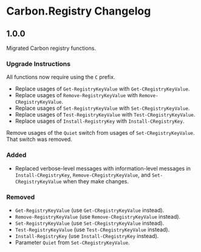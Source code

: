 
# Carbon.Registry Changelog

## 1.0.0

Migrated Carbon registry functions.

### Upgrade Instructions

All functions now require using the `C` prefix.

* Replace usages of `Get-RegistryKeyValue` with `Get-CRegistryKeyValue`.
* Replace usages of `Remove-RegistryKeyValue` with `Remove-CRegistryKeyValue`.
* Replace usages of `Set-RegistryKeyValue` with `Set-CRegistryKeyValue`.
* Replace usages of `Test-RegistryKeyValue` with `Test-CRegistryKeyValue`.
* Replace usages of `Install-RegistryKey` with `Install-CRegistryKey`.

Remove usages of the `Quiet` switch from usages of `Set-CRegistryKeyValue`. That switch was removed.

### Added

* Replaced verbose-level messages with information-level messages in `Install-CRegistryKey`, `Remove-CRegistryKeyValue`,
and `Set-CRegistryKeyValue` when they make changes.

### Removed

* `Get-RegistryKeyValue` (use `Get-CRegistryKeyValue` instead).
* `Remove-RegistryKeyValue` (use `Remove-CRegistryKeyValue` instead).
* `Set-RegistryKeyValue` (use `Set-CRegistryKeyValue` instead).
* `Test-RegistryKeyValue` (use `Test-CRegistryKeyValue` instead).
* `Install-RegistryKey` (use `Install-CRegistryKey` instead).
* Parameter `Quiet` from `Set-CRegistryKeyValue`.
